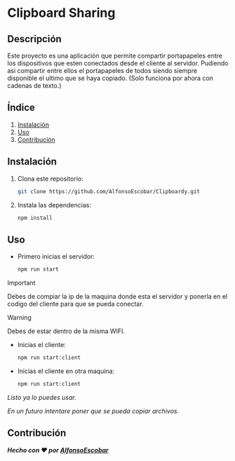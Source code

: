 # Clipboard Sharing

## Descripción
Este proyecto es una aplicación que permite compartir portapapeles entre los dispositivos que esten conectados desde el cliente al servidor.
Pudiendo asi compartir entre ellos el portapapeles de todos siendo siempre disponible el ultimo que se haya copiado.
(Solo funciona por ahora con cadenas de texto.)

## Índice
1. [Instalación](#instalación)
2. [Uso](#uso)
3. [Contribución](#contribución)

## Instalación
1. Clona este repositorio:
   ```bash
   git clone https://github.com/AlfonsoEscobar/Clipboardy.git

2. Instala las dependencias:
   ```bash
   npm install
   
## Uso
  - Primero inicias el servidor:
      ```bash
      npm run start
      
   > [!IMPORTANT]
   > Debes de compiar la ip de la maquina donde esta el servidor y ponerla en el codigo del cliente
   > para que se pueda conectar.

   > [!WARNING]
   > Debes de estar dentro de la misma WIFI.
   
  - Inicias el cliente:
      ```bash
      npm run start:client

   - Inicias el cliente en otra maquina:
      ```bash
      npm run start:client

  *Listo ya lo puedes usar.*

  *En un futuro intentare poner que se pueda copiar archivos.*

## Contribución
   ***Hecho con ❤️​ por [AlfonsoEscobar](https://github.com/AlfonsoEscobar)***
